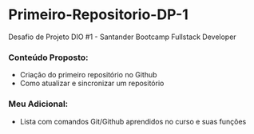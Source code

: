 # Primeiro-Repositorio-DP-1
Desafio de Projeto DIO #1 - Santander Bootcamp Fullstack Developer

### Conteúdo Proposto:

- Criação do primeiro repositório no Github
- Como atualizar e sincronizar um repositório

### Meu Adicional:

- Lista com comandos Git/Github aprendidos no curso e suas funções
